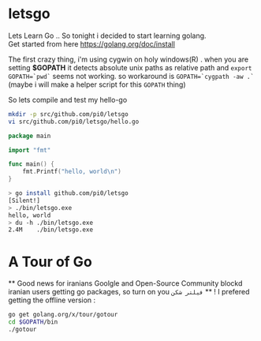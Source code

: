 # letsgo
Lets Learn Go ..  So tonight i decided to start learning golang.  
Get started from here https://golang.org/doc/install  

The first crazy thing, i'm using cygwin on holy windows(R) . when you are setting **$GOPATH** it detects absolute unix paths as relative path and ``` export GOPATH=`pwd` ``` seems not working. so workaround is ``` GOPATH=`cygpath -aw .` ``` (maybe i will make a helper script for this `GOPATH` thing)
    
So lets compile and test my hello-go 

```sh
mkdir -p src/github.com/pi0/letsgo
vi src/github.com/pi0/letsgo/hello.go
```

```go
package main

import "fmt"

func main() {
    fmt.Printf("hello, world\n")
}
```

```sh
> go install github.com/pi0/letsgo
[Silent!]
> ./bin/letsgo.exe
hello, world
> du -h ./bin/letsgo.exe
2.4M    ./bin/letsgo.exe
```

# A Tour of Go
** Good news for iranians Goolgle and Open-Source Community blockd iranian users getting go packages, so turn on you `فیلتر شکن` **  ! 
I prefered getting the offline version :   
```sh
go get golang.org/x/tour/gotour
cd $GOPATH/bin
./gotour
```
